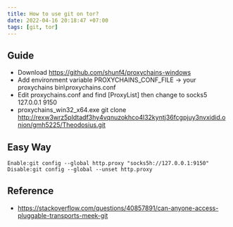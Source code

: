 ```yaml
---
title: How to use git on tor?
date: 2022-04-16 20:18:47 +07:00
tags: [git, tor]
---
```


## Guide
- Download https://github.com/shunf4/proxychains-windows
- Add environment variable PROXYCHAINS_CONF_FILE -> your proxychains bin\proxychains.conf
- Edit proxychains.conf and find [ProxyList] then change to socks5 127.0.0.1 9150
- proxychains_win32_x64.exe git clone http://rexw3wrz5pldtadf3hy4vqnuzokhco4l32kyntj36fcgpjuy3nvxidid.onion/gmh5225/Theodosius.git

## Easy Way
```
Enable:git config --global http.proxy "socks5h://127.0.0.1:9150"
Disable:git config --global --unset http.proxy
```

## Reference
- https://stackoverflow.com/questions/40857891/can-anyone-access-pluggable-transports-meek-git
